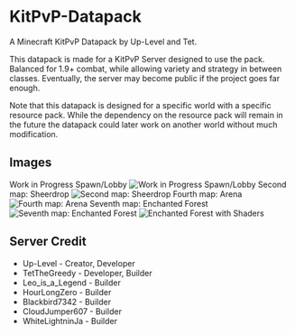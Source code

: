 # KitPvP-Datapack
A Minecraft KitPvP Datapack by Up-Level and Tet.

This datapack is made for a KitPvP Server designed to use the pack. Balanced for 1.9+ combat, while allowing variety and strategy in between classes.
Eventually, the server may become public if the project goes far enough.

Note that this datapack is designed for a specific world with a specific resource pack. While the dependency on the resource pack will remain in the future the datapack could later work on another world without much modification.

## Images
Work in Progress Spawn/Lobby
![Work in Progress Spawn/Lobby](https://i.imgur.com/RNGsfDZ.png)
Second map: Sheerdrop
![Second map: Sheerdrop](https://i.imgur.com/t0pBDjr.png)
Fourth map: Arena
![Fourth map: Arena](https://i.imgur.com/Hyi4bE1.png)
Seventh map: Enchanted Forest
![Seventh map: Enchanted Forest](https://i.imgur.com/aowpw4b.jpg)
![Enchanted Forest with Shaders](https://i.imgur.com/BbMBTZP.png)

## Server Credit
* Up-Level - Creator, Developer
* TetTheGreedy - Developer, Builder
* Leo_is_a_Legend - Builder
* HourLongZero - Builder
* Blackbird7342 - Builder
* CloudJumper607 - Builder
* WhiteLightninJa - Builder
